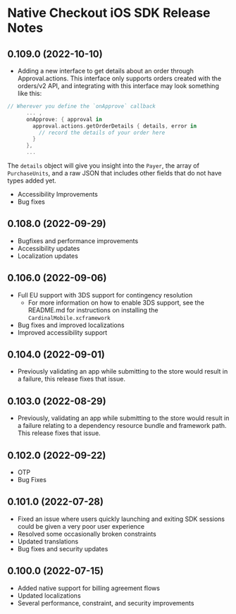 #  Native Checkout iOS SDK Release Notes

## 0.109.0 (2022-10-10)
- Adding a new interface to get details about an order through Approval.actions. This interface only supports orders created with the orders/v2 API, and integrating with this interface may look something like this:
```swift
// Wherever you define the `onApprove` callback
      ... , 
      onApprove: { approval in
        approval.actions.getOrderDetails { details, error in
          // record the details of your order here
        }
      },
      ...
```      
The `details` object will give you insight into the `Payer`, the array of `PurchaseUnits`, and a raw JSON that includes other fields that do not have types added yet.
- Accessibility Improvements
- Bug fixes

## 0.108.0 (2022-09-29)
- Bugfixes and performance improvements
- Accessibility updates
- Localization updates

## 0.106.0 (2022-09-06)
- Full EU support with 3DS support for contingency resolution
  - For more information on how to enable 3DS support, see the README.md for instructions on installing the `CardinalMobile.xcframework`
- Bug fixes and improved localizations
- Improved accessibility support

## 0.104.0 (2022-09-01)
- Previously validating an app while submitting to the store would result in a failure, this release fixes that issue.

## 0.103.0 (2022-08-29)
- Previously, validating an app while submitting to the store would result in a failure relating to a dependency resource bundle and framework path. This release fixes that issue.

## 0.102.0 (2022-09-22)
- OTP
- Bug Fixes

## 0.101.0 (2022-07-28)
- Fixed an issue where users quickly launching and exiting SDK sessions could be given a very poor user experience
- Resolved some occasionally broken constraints
- Updated translations
- Bug fixes and security updates

## 0.100.0 (2022-07-15)
- Added native support for billing agreement flows
- Updated localizations
- Several performance, constraint, and security improvements

